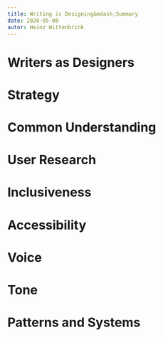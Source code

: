 ```yaml
---
title: Writing is Designing&mdash;Summary
date: 2020-05-08
autor: Heinz Wittenbrink
---
```


# Writers as Designers

# Strategy

# Common Understanding

# User Research

# Inclusiveness

# Accessibility

# Voice

# Tone

# Patterns and Systems
